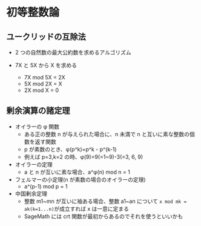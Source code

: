 # 初等整数論

## ユークリッドの互除法

- 2 つの自然数の最大公約数を求めるアルゴリズム
- 7X と 5X から X を求める

  - 7X mod 5X = 2X
  - 5X mod 2X = X
  - 2X mod X = 0

## 剰余演算の諸定理

- オイラーの φ 関数
  - ある正の整数 n が与えられた場合に、n 未満で n と互いに素な整数の個数を返す関数
  - p が素数のとき、φ(p^k)=p^k - p^(k-1)
  - 例えば p=3,k=2 の時、φ(9)=9(=1~9)-3(=3, 6, 9)
- オイラーの定理
  - a と n が互いに素な場合、a^φ(n) mod n = 1
- フェルマーの小定理(n が素数の場合のオイラーの定理)
  - a^(p-1) mod p = 1
- 中国剰余定理
  - 整数 m1~mn が互いに袖ある場合、整数 a1~an について `x mod mk = ak(k=1...n)`が成立すれば x は一意に定まる
  - SageMath には crt 関数が最初からあるのでそれを使うといいかも
